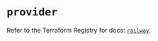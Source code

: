 # `provider`

Refer to the Terraform Registry for docs: [`railway`](https://registry.terraform.io/providers/terraform-community-providers/railway/0.5.2/docs).
